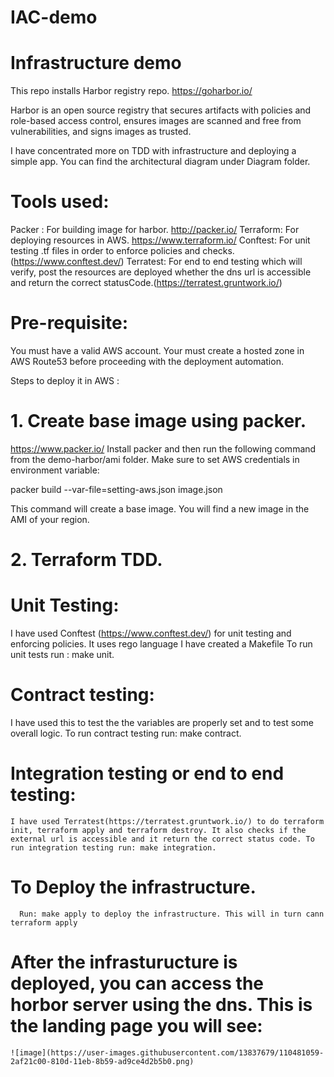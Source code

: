 # IAC-demo
# Infrastructure demo
 This repo installs Harbor registry repo.
 https://goharbor.io/
 
 Harbor is an open source registry that 
 secures artifacts with policies and role-based access control, ensures images are scanned and free from vulnerabilities, and signs images as   trusted.
 
  I have concentrated more on TDD with infrastructure and deploying a simple app.
  You can find the architectural diagram under Diagram folder.
# Tools used:
  Packer : For building image for harbor. http://packer.io/
  Terraform: For deploying resources in AWS. https://www.terraform.io/
  Conftest: For unit testing .tf files in order to enforce policies and checks. (https://www.conftest.dev/)
  Terratest: For end to end testing which will verify, post the resources are deployed whether the dns url is accessible and return the correct statusCode.(https://terratest.gruntwork.io/)
  
 
 # Pre-requisite:
   You must have a valid AWS account.
   Your must create a hosted zone in AWS Route53 before proceeding with the deployment automation.



Steps to deploy it in AWS :

# 1. Create base image using packer.
   https://www.packer.io/
   Install packer and then run the following command from the demo-harbor/ami folder. Make sure to set AWS credentials in environment variable:

   packer build --var-file=setting-aws.json image.json
   
   This command will create a base image. You will find a new image in the AMI of your region.


# 2. Terraform TDD.
   
   # Unit Testing:
   I have used Conftest (https://www.conftest.dev/) for unit testing and enforcing policies.
   It uses rego language
   I have created a Makefile 
   To run unit tests run : make unit.
   
   
   # Contract testing:
   I have used this to test the the variables are properly set and to test some overall logic.
   To run contract testing run:  make contract.

   # Integration testing or end to end testing:
    I have used Terratest(https://terratest.gruntwork.io/) to do terraform init, terraform apply and terraform destroy. It also checks if the external url is accessible and it return the correct status code. To run integration testing run: make integration.
    
   # To Deploy the infrastructure.
      Run: make apply to deploy the infrastructure. This will in turn cann terraform apply
    
    
   # After the infrasturucture is deployed, you can access the horbor server using the dns. This is the landing page you will see:
    ![image](https://user-images.githubusercontent.com/13837679/110481059-2af21c00-810d-11eb-8b59-ad9ce4d2b5b0.png)

   

   
